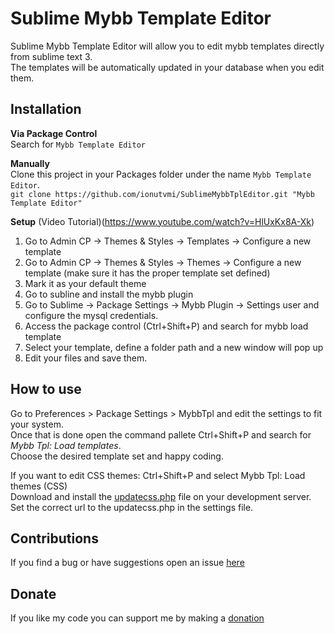 Sublime Mybb Template Editor
=============================
Sublime Mybb Template Editor will allow you to edit mybb templates directly from sublime text 3.  
The templates will be automatically updated in your database when you edit them.  

Installation
-----------------
**Via Package Control**  
Search for `Mybb Template Editor`

**Manually**  
Clone this project in your Packages folder under the name `Mybb Template Editor`.  
`git clone https://github.com/ionutvmi/SublimeMybbTplEditor.git "Mybb Template Editor"`

**Setup**
(Video Tutorial)(https://www.youtube.com/watch?v=HlUxKx8A-Xk)

1. Go to Admin CP -> Themes & Styles -> Templates -> Configure a new template
3. Go to Admin CP -> Themes & Styles -> Themes -> Configure a new template (make sure it has the proper template set defined)
3. Mark it as your default theme
4. Go to subline and install the mybb plugin
5. Go to Sublime -> Package Settings -> Mybb Plugin -> Settings user and configure the mysql credentials.
5. Access the package control (Ctrl+Shift+P) and search for mybb load template
6. Select your template, define a folder path and a new window will pop up
7. Edit your files and save them.

How to use
-----------------
Go to Preferences > Package Settings > MybbTpl and edit the settings to fit your system.  
Once that is done open the command pallete Ctrl+Shift+P and search for *Mybb Tpl: Load templates*.  
Choose the desired template set and happy coding. 

If you want to edit CSS themes: 
Ctrl+Shift+P and select Mybb Tpl: Load themes (CSS)   
Download and install the [updatecss.php](https://github.com/ionutvmi/SublimeMybbTplEditor/blob/master/updatecss.php) file on your development server.   
Set the correct url to the updatecss.php in the settings file.

Contributions
-----------------
If you find a bug or have suggestions open an issue [here](https://github.com/ionutvmi/SublimeMybbTplEditor/issues)

Donate 
-----------------
If you like my code you can support me by making a [donation](https://www.paypal.com/cgi-bin/webscr?cmd=_s-xclick&hosted_button_id=5VVJJXVFMQ9ZN)
